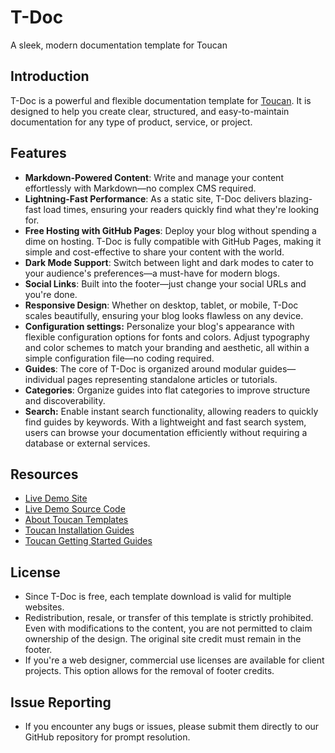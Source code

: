 # T-Doc

A sleek, modern documentation template for Toucan

## Introduction

T-Doc is a powerful and flexible documentation template for [Toucan](https://toucansites.com). It is designed to help you create clear, structured, and easy-to-maintain documentation for any type of product, service, or project.

## Features

- **Markdown-Powered Content**: Write and manage your content effortlessly with Markdown—no complex CMS required.
- **Lightning-Fast Performance**: As a static site, T-Doc delivers blazing-fast load times, ensuring your readers quickly find what they're looking for.
- **Free Hosting with GitHub Pages**: Deploy your blog without spending a dime on hosting. T-Doc is fully compatible with GitHub Pages, making it simple and cost-effective to share your content with the world.
- **Dark Mode Support**: Switch between light and dark modes to cater to your audience's preferences—a must-have for modern blogs.
- **Social Links**: Built into the footer—just change your social URLs and you're done.
- **Responsive Design**: Whether on desktop, tablet, or mobile, T-Doc scales beautifully, ensuring your blog looks flawless on any device.
- **Configuration settings:** Personalize your blog's appearance with flexible configuration options for fonts and colors. Adjust typography and color schemes to match your branding and aesthetic, all within a simple configuration file—no coding required.
- **Guides**: The core of T-Doc is organized around modular guides—individual pages representing standalone articles or tutorials.
- **Categories**: Organize guides into flat categories to improve structure and discoverability.
- **Search:** Enable instant search functionality, allowing readers to quickly find guides by keywords. With a lightweight and fast search system, users can browse your documentation efficiently without requiring a database or external services.

## Resources

- [Live Demo Site](https://toucansites.github.io/t-doc-template-demo/)
- [Live Demo Source Code](https://github.com/toucansites/t-doc-template-demo)
- [About Toucan Templates](https://toucansites.com/docs/templates/)
- [Toucan Installation Guides](https://toucansites.com/docs/installation/)
- [Toucan Getting Started Guides](https://toucansites.com/docs/getting-started/)

## License

- Since T-Doc is free, each template download is valid for multiple websites.
- Redistribution, resale, or transfer of this template is strictly prohibited. Even with modifications to the content, you are not permitted to claim ownership of the design. The original site credit must remain in the footer.
- If you're a web designer, commercial use licenses are available for client projects. This option allows for the removal of footer credits.

## Issue Reporting

- If you encounter any bugs or issues, please submit them directly to our GitHub repository for prompt resolution.